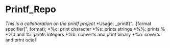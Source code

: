 # Printf_Repo
*This is a collaboration on the printf project*
*Usage: _printf("...[format specifier]", format);
*%c: print character
*%s: prints strings
*%%: prints %
*%d and %i: prints integers
*%b: converts and print binary
*%o: coverts and print octal
